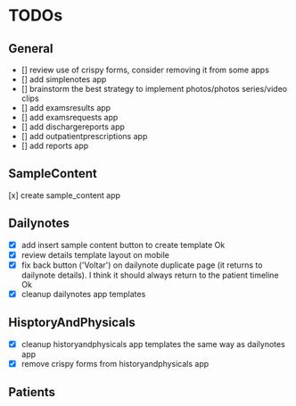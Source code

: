 # TODOs

## General

- [] review use of crispy forms, consider removing it from some apps
- [] add simplenotes app
- [] brainstorm the best strategy to implement photos/photos series/video clips
- [] add examsresults app
- [] add examsrequests app
- [] add dischargereports app
- [] add outpatientprescriptions app
- [] add reports app

## SampleContent

[x] create sample_content app

## Dailynotes

- [x] add insert sample content button to create template Ok
- [x] review details template layout on mobile
- [x] fix back button ('Voltar') on dailynote duplicate page (it returns to dailynote details). I think it should always return to the patient timeline Ok
- [x] cleanup dailynotes app templates

## HisptoryAndPhysicals

- [x] cleanup historyandphysicals app templates the same way as dailynotes app
- [x] remove crispy forms from historyandphysicals app

## Patients
